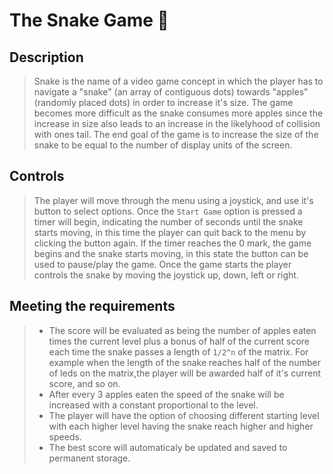 # **The Snake Game** 🐍
## Description
>Snake is the name of a video game concept in which the player has to navigate a "snake" (an array of contiguous dots) towards "apples" (randomly placed dots) in order to increase it's size.
The game becomes more difficult as the snake consumes more apples since the increase in size also leads to an increase in the likelyhood of collision with ones tail. 
The end goal of the game is to increase the size of the snake to be equal to the number of display units of the screen.

## Controls
>The player will move through the menu using a joystick, and use it's button to select options. Once the `Start Game` option is pressed a timer will begin, indicating the number of seconds until the snake starts moving, in this time the player can quit back to the menu by clicking the button again. If the timer reaches the 0 mark, the game begins and the snake starts moving, in this state the button can be used to pause/play the game. Once the game starts the player controls the snake by moving the joystick up, down, left or right.

## Meeting the requirements
>- The score will be evaluated as being the number of apples eaten times the current level plus a bonus of half of the current score each time the snake passes a length of `1/2^n` of the matrix.
For example when the length of the snake reaches half of the number of leds on the matrix,the player will be awarded half of it's current score, and so on. 
>- After every 3 apples eaten the speed of the snake will be increased with a constant proportional to the level.
>- The player will have the option of choosing different starting level with each higher level having the snake reach higher and higher speeds.
>- The best score will automaticaly be updated and saved to permanent storage.

    
